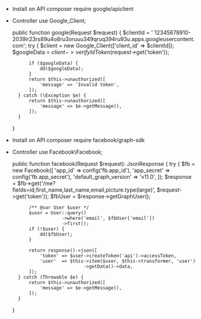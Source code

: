 - Install on API
  composer require google/apiclient

- Controller 
    use Google_Client;
    
    public function google(Request $request)
    {
        $clientId = '`12345678910-2039ir23rs89u4o8ru3oruuu349qruq394ru93u.apps.googleusercontent.com';
        try {
            $client = new Google_Client(['client_id' => $clientId]);
            $googleData = $client->verifyIdToken($request->get('token'));

            if ($googleData) {
                dd($googleData);
            }
            return $this->unauthorized([
                'message' => 'Invalid token',
            ]);
        } catch (\Exception $e) {
            return $this->unauthorized([
                'message' => $e->getMessage(),
            ]);
        }
    }

- Install on API
    composer require facebook/graph-sdk

- Controller 
    use Facebook\Facebook;
    
    public function facebook(Request $request): JsonResponse
    {
        try {
            $fb = new Facebook([
                'app_id'                => config('fb.app_id'),
                'app_secret'            => config('fb.app_secret'),
                'default_graph_version' => 'v11.0',
            ]);
            $response = $fb->get('/me?fields=id,first_name,last_name,email,picture.type(large)', $request->get('token'));
            $fbUser = $response->getGraphUser();

            /** @var User $user */
            $user = User::query()
                        ->where('email', $fbUser['email'])
                        ->first();
            if (!$user) {
                dd($fbUser);
            }

            return response()->json([
                'token' => $user->createToken('api')->accessToken,
                'user'  => $this->item($user, $this->transformer, 'user')
                                ->getData()->data,
            ]);
        } catch (Throwable $e) {
            return $this->unauthorized([
                'message' => $e->getMessage(),
            ]);
        }
    }
